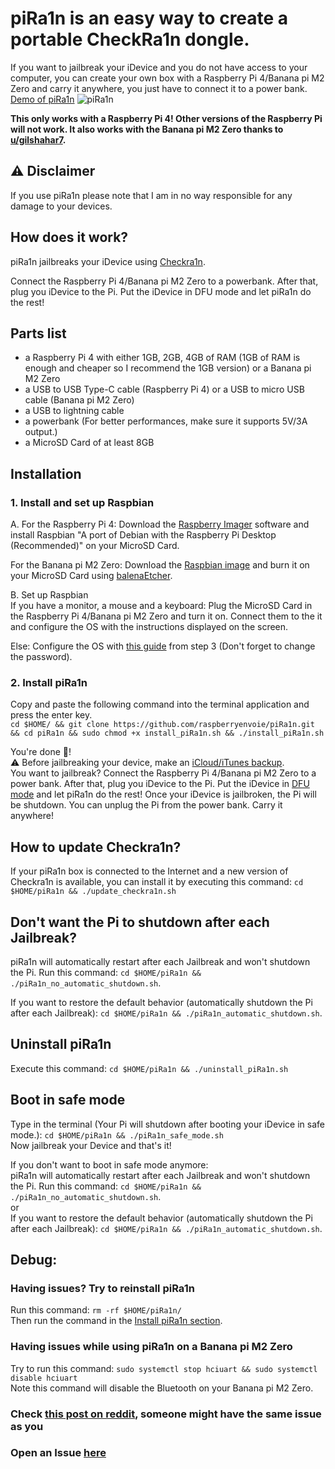 # piRa1n is an easy way to create a portable CheckRa1n dongle.
If you want to jailbreak your iDevice and you do not have access to your computer, you can create your own box with a Raspberry Pi 4/Banana pi M2 Zero and carry it anywhere, you just have to connect it to a power bank.\
[Demo of piRa1n](https://youtu.be/lqGb8SG-VII)
![piRa1n](https://github.com/raspberryenvoie/piRa1n/blob/master/piRa1n.jpg)

**This only works with a Raspberry Pi 4! Other versions of the Raspberry Pi will not work. It also works with the Banana pi M2 Zero thanks to [u/gilshahar7](https://www.reddit.com/user/gilshahar7/).**

## ⚠️ Disclaimer
If you use piRa1n please note that I am in no way responsible for any damage to your devices.

## How does it work?
piRa1n jailbreaks your iDevice using [Checkra1n](https://checkra.in/).

Connect the Raspberry Pi 4/Banana pi M2 Zero to a powerbank. After that, plug you iDevice to the Pi. Put the iDevice in DFU mode and let piRa1n do the rest!

## Parts list
- a Raspberry Pi 4 with either 1GB, 2GB, 4GB of RAM (1GB of RAM is enough and cheaper so I recommend the 1GB version) or a Banana pi M2 Zero
- a USB to USB Type-C cable (Raspberry Pi 4) or a USB to micro USB cable (Banana pi M2 Zero)
- a USB to lightning cable
- a powerbank (For better performances, make sure it supports 5V/3A output.)
- a MicroSD Card of at least 8GB

## Installation 

### 1. Install and set up Raspbian
A. For the Raspberry Pi 4: Download the [Raspberry Imager](https://www.raspberrypi.org/downloads/) software and install Raspbian "A port of Debian with the Raspberry Pi Desktop (Recommended)" on your MicroSD Card.

For the Banana pi M2 Zero: Download the [Raspbian image](http://forum.banana-pi.org/t/banana-pi-bpi-m2-zero-new-image-2020-04-10-raspbian-jessie-ap6212-bpi-m2z-sd-emmc-image/10978) and burn it on your MicroSD Card using [balenaEtcher](https://www.balena.io/etcher/).

B. Set up Raspbian\
If you have a monitor, a mouse and a keyboard: Plug the MicroSD Card in the Raspberry Pi 4/Banana pi M2 Zero and turn it on. Connect them to the it and configure the OS with the instructions displayed on the screen.

Else: Configure the OS with [this guide](https://www.jamesfmackenzie.com/2017/01/02/raspberry-pi-headless-rasbian-install/) from step 3 (Don't forget to change the password).

### 2. Install piRa1n
Copy and paste the following command into the terminal application and press the enter key.\
`cd $HOME/ && git clone https://github.com/raspberryenvoie/piRa1n.git && cd piRa1n && sudo chmod +x install_piRa1n.sh && ./install_piRa1n.sh`

You're done 👏!\
⚠️ Before jailbreaking your device, make an [iCloud/iTunes backup](https://support.apple.com/en-us/HT203977).\
You want to jailbreak? Connect the Raspberry Pi 4/Banana pi M2 Zero to a power bank. After that, plug you iDevice to the Pi. Put the iDevice in [DFU mode](https://www.reddit.com/r/jailbreak/wiki/dfumode) and let piRa1n do the rest! Once your iDevice is jailbroken, the Pi will be shutdown. You can unplug the Pi from the power bank. Carry it anywhere!

## How to update Checkra1n?
If your piRa1n box is connected to the Internet and a new version of Checkra1n is available, you can install it by executing this command:
`cd $HOME/piRa1n && ./update_checkra1n.sh`

## Don't want the Pi to shutdown after each Jailbreak?
piRa1n will automatically restart after each Jailbreak and won't shutdown the Pi. Run this command: `cd $HOME/piRa1n && ./piRa1n_no_automatic_shutdown.sh`.

If you want to restore the default behavior (automatically shutdown the Pi after each Jailbreak): `cd $HOME/piRa1n && ./piRa1n_automatic_shutdown.sh`.

## Uninstall piRa1n
Execute this command: `cd $HOME/piRa1n && ./uninstall_piRa1n.sh`

## Boot in safe mode
Type in the terminal (Your Pi will shutdown after booting your iDevice in safe mode.): `cd $HOME/piRa1n && ./piRa1n_safe_mode.sh`\
Now jailbreak your Device and that's it!

If you don't want to boot in safe mode anymore:\
piRa1n will automatically restart after each Jailbreak and won't shutdown the Pi. Run this command: `cd $HOME/piRa1n && ./piRa1n_no_automatic_shutdown.sh`.\
or\
If you want to restore the default behavior (automatically shutdown the Pi after each Jailbreak): `cd $HOME/piRa1n && ./piRa1n_automatic_shutdown.sh`.

## Debug:
### Having issues? Try to reinstall piRa1n
Run this command: `rm -rf $HOME/piRa1n/`\
Then run the command in the [Install piRa1n section](https://github.com/raspberryenvoie/piRa1n#2-install-pira1n).

### Having issues while using piRa1n on a Banana pi M2 Zero
Try to run this command: `sudo systemctl stop hciuart && sudo systemctl disable hciuart`\
Note this command will disable the Bluetooth on your Banana pi M2 Zero.

### Check [this post on reddit](https://www.reddit.com/r/jailbreak/comments/g7sj3d/release_pira1n_easily_turn_a_raspberry_pi_into_a/), someone might have the same issue as you

### Open an Issue [here](https://github.com/raspberryenvoie/piRa1n/issues/new)
